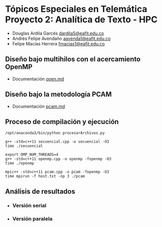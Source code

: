 # Tópicos Especiales en Telemática Proyecto 2: Analítica de Texto - HPC

- Douglas Ardila Garcés dardila5@eafit.edu.co
- Andrés Felipe Avendaño aavenda1@eafit.edu.co
- Felipe Macías Herrera fmacias1@eafit.edu.co

## Diseño bajo multihilos con el acercamiento OpenMP

- Documentación [open.md](openmp.md)

## Diseño bajo la metodología PCAM

- Documentación [pcam.md](pcam.md)

## Proceso de compilación y ejecución

    /opt/anaconda3/bin/python procesarArchivos.py
    
    g++ -std=c++11 secuencial.cpp -o secuencial -O3
    time ./secuencial
    
    export OMP_NUM_THREADS=4
    g++ -std=c++11 openmp.cpp -o openmp -fopenmp -O3
    time ./openmp
    
    mpic++ -std=c++11 pcam.cpp -o pcam -fopenmp -O3
    time mpirun -f host.txt -np 3 ./pcam

## Análisis de resultados
- ### Versión serial
- ### Versión paralela
